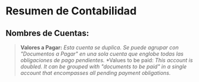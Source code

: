 # Resumen de Contabilidad

## Nombres de Cuentas:
>**Valores a Pagar:** *Esta cuenta se duplica. Se puede agrupar con "Documentos a Pagar" en una sola cuenta que englobe todas las obligaciones de pago pendientes.*
>*Values ​​to be paid: *This account is doubled. It can be grouped with "documents to be paid" in a single account that encompasses all pending payment obligations.*